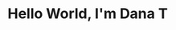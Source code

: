 <!DOCTYPE html>
<html>
  <head>
    <title>Hello World</title>
  </head>
  <body>
    <h1>Hello World, I'm Dana T</h1>
  </body>
</html>
